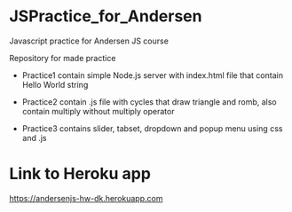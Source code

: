 # JSPractice_for_Andersen

Javascript practice for Andersen JS course

Repository for made practice

* Practice1 contain simple Node.js server with index.html file that contain Hello World string

* Practice2 contain .js file with cycles that draw triangle and romb, also contain multiply without multiply operator

* Practice3 contains slider, tabset, dropdown and popup menu using css and .js 


# Link to Heroku app
 https://andersenjs-hw-dk.herokuapp.com
